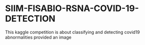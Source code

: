 # SIIM-FISABIO-RSNA-COVID-19-DETECTION

This kaggle competition is about classifying and detecting covid19 abnormalities provided an image

